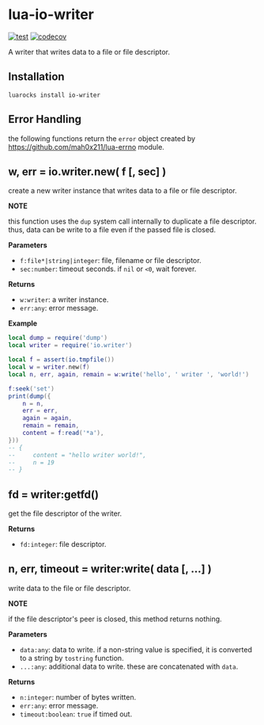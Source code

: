# lua-io-writer

[![test](https://github.com/mah0x211/lua-io-writer/actions/workflows/test.yml/badge.svg)](https://github.com/mah0x211/lua-io-writer/actions/workflows/test.yml)
[![codecov](https://codecov.io/gh/mah0x211/lua-io-writer/branch/master/graph/badge.svg)](https://codecov.io/gh/mah0x211/lua-io-writer)

A writer that writes data to a file or file descriptor.


## Installation

```
luarocks install io-writer
```


## Error Handling

the following functions return the `error` object created by https://github.com/mah0x211/lua-errno module.


## w, err = io.writer.new( f [, sec] )

create a new writer instance that writes data to a file or file descriptor.

**NOTE**

this function uses the `dup` system call internally to duplicate a file descriptor. thus, data can be write to a file even if the passed file is closed.

**Parameters**

- `f:file*|string|integer`: file, filename or file descriptor.
- `sec:number`: timeout seconds. if `nil` or `<0`, wait forever.

**Returns**

- `w:writer`: a writer instance.
- `err:any`: error message.


**Example**

```lua
local dump = require('dump')
local writer = require('io.writer')

local f = assert(io.tmpfile())
local w = writer.new(f)
local n, err, again, remain = w:write('hello', ' writer ', 'world!')

f:seek('set')
print(dump({
    n = n,
    err = err,
    again = again,
    remain = remain,
    content = f:read('*a'),
}))
-- {
--     content = "hello writer world!",
--     n = 19
-- }
```


## fd = writer:getfd()

get the file descriptor of the writer.

**Returns**

- `fd:integer`: file descriptor.


## n, err, timeout = writer:write( data [, ...] )

write data to the file or file descriptor.

**NOTE**

if the file descriptor's peer is closed, this method returns nothing.

**Parameters**

- `data:any`: data to write. if a non-string value is specified, it is converted to a string by `tostring` function.
- `...:any`: additional data to write. these are concatenated with `data`.

**Returns**

- `n:integer`: number of bytes written.
- `err:any`: error message.
- `timeout:boolean`: `true` if timed out.
